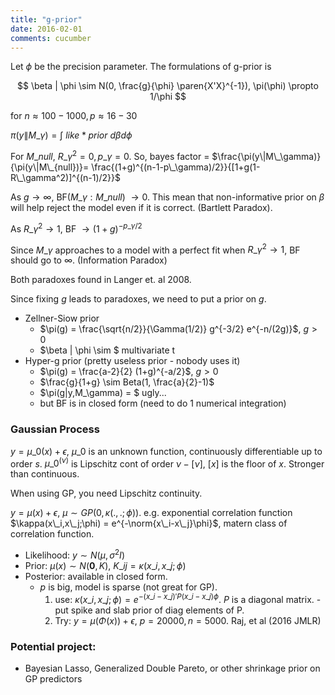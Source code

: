 ```yaml
---
title: "g-prior"
date: 2016-02-01
comments: cucumber
---
```


Let $\phi$ be the precision parameter. The formulations of g-prior is 

$$
  \beta | \phi \sim N(0, \frac{g}{\phi} \paren{X'X}^{-1}), \pi(\phi) \propto 1/\phi
$$

for $n \approx 100-1000, p \approx 16-30$

$\pi(y \| M\_\gamma) = \int~like*prior~d\beta d\phi$

For $M\_{null}$, $R\_\gamma^2 = 0, p\_\gamma=0$. So, bayes factor = $\frac{\pi(y\|M\_\gamma)}{\pi(y\|M\_{null})}= \frac{(1+g)^{(n-1-p\_\gamma)/2}}{[1+g(1-R\_\gamma^2)]^{(n-1)/2}}$

As $g \rightarrow \infty$, BF($M\_\gamma: M\_{null}$) $\rightarrow 0$. This mean that non-informative prior on $\beta$ will help reject the model even if it is correct. (Bartlett Paradox).

As $R\_\gamma^2 \rightarrow 1$, BF $\rightarrow (1+g)^{-p\_\gamma/2}$

Since $M\_\gamma$ approaches to a model with a perfect fit when $R\_\gamma^2 \rightarrow 1$, BF should go to $\infty$. (Information Paradox)

Both paradoxes found in Langer et. al 2008.

Since fixing $g$ leads to paradoxes, we need to put a prior on $g$.

- Zellner-Siow prior
    - $\pi(g) = \frac{\sqrt{n/2}}{\Gamma(1/2)} g^{-3/2} e^{-n/(2g)}$, $g \gt 0$
    - $\beta \| \phi \sim $ multivariate t
- Hyper-g prior (pretty useless prior - nobody uses it)
    - $\pi(g) = \frac{a-2}{2} (1+g)^{-a/2}$, $g \gt 0$
    - $\frac{g}{1+g} \sim Beta(1, \frac{a}{2}-1)$
    - $\pi(g\|y,M\_\gamma) = $ ugly...
    - but BF is in closed form (need to do 1 numerical integration)

### Gaussian Process
$y = \mu\_0(x) + \epsilon$, $\mu\_0$ is an unknown function, continuously differentiable up to order $s$.
$\mu\_0^{(\nu)}$ is Lipschitz cont of order $\nu-[\nu]$, $[x]$ is the floor of $x$. Stronger than continuous.

When using GP, you need Lipschitz continuity. 

$y = \mu(x) + \epsilon$, $\mu \sim GP(0,\kappa(.,.; \phi))$. e.g. exponential correlation function $\kappa(x\_i,x\_j;\phi) = e^{-\norm{x\_i-x\_j}\phi}$, matern class of correlation function.

- Likelihood: $y \sim N(\mu,\sigma^2 I)$
- Prior: $\mu(x) \sim N(\mathbf 0, K)$, $K\_{ij} = \kappa(x\_i,x\_j; \phi)$
- Posterior: available in closed form.
    - $p$ is big, model is sparse (not great for GP).
        1. use: $\kappa(x\_i,x\_j;\phi) = e^{-(x\_i-x\_j)'P(x\_i-x\_j)\phi}$. $P$ is a diagonal matrix.
          - put spike and slab prior of diag elements of P.
        2. Try: $y = \mu(\Phi(x)) + \epsilon$, $p=20000, n = 5000$. Raj, et al (2016 JMLR)

### Potential project: 

- Bayesian Lasso, Generalized Double Pareto, or other shrinkage prior on GP predictors 
